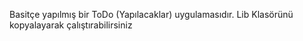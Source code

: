 Basitçe yapılmış bir ToDo (Yapılacaklar) uygulamasıdır. 
Lib Klasörünü kopyalayarak çalıştırabilirsiniz
